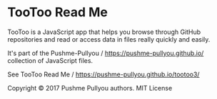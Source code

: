 
TooToo Read Me
===

TooToo is a JavaScript app that helps you browse through GitHub repositories and read or access data in files really quickly and easily.

It's part of the Pushme-Pullyou / https://pushme-pullyou.github.io/ collection of JavaScript files.

See TooToo Read Me / https://pushme-pullyou.github.io/tootoo3/


Copyright &copy; 2017 Pushme Pullyou authors. MIT License
